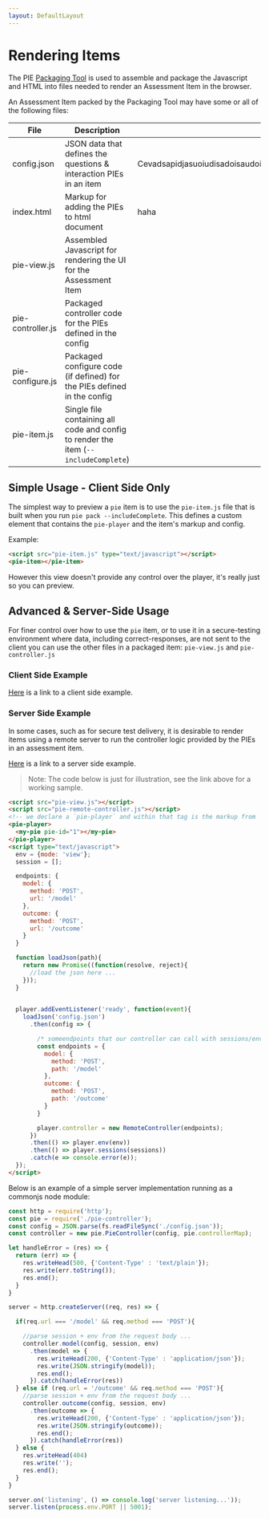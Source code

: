 ```yaml
---
layout: DefaultLayout
---
```


# Rendering Items

The PIE [Packaging Tool](/docs/using/packaging-items.md) is used to assemble and package the Javascript and HTML into files needed to render an Assessment Item in the browser.

An Assessment Item packed by the Packaging Tool may have some or all of the following files:

| File              | Description                                                                             |       |
|-------------------|-----------------------------------------------------------------------------------------|-------|
| config.json       | JSON data that defines the questions & interaction PIEs in an item                      | Cevadsapidjasuoiudisadoisaudoiasudoiasd  |
| index.html        | Markup for adding the PIEs to html document                                             |    haha   |
| pie-view.js       | Assembled Javascript for rendering the UI for the Assessment Item                       |       |
| pie-controller.js | Packaged controller code for the PIEs defined in the config                             |       |
| pie-configure.js  | Packaged configure code (if defined) for the PIEs defined in the config                 |       |
| pie-item.js       | Single file containing all code and config to render the item  (`--includeComplete`)    |       |


## Simple Usage - Client Side Only

The simplest way to preview a `pie` item is to use the `pie-item.js` file that is built when you run `pie pack --includeComplete`. This defines a custom element that contains the `pie-player` and the item's markup and config. 

Example:
```html
<script src="pie-item.js" type="text/javascript"></script>
<pie-item></pie-item>
```

However this view doesn't provide any control over the player, it's really just so you can preview.

## Advanced & Server-Side Usage

For finer control over how to use the `pie` item, or to use it in a secure-testing environment where data, including correct-responses, are not sent to the client you can use the other files in a packaged item: `pie-view.js` and `pie-controller.js`

### Client Side Example

<a href="https://github.com/PieLabs/simple-pie-samples#pie-with-playerhtml" target="_blank">Here</a> is a link to a client side example.

### Server Side Example

In some cases, such as for secure test delivery, it is desirable to render items using a remote server to run the controller logic provided by the PIEs in an assessment item. 

<a href="https://github.com/PieLabs/pie-remote-controller-demo" target="_blank">Here</a> is a link to a server side example. 

> Note: The code below is just for illustration, see the link above for a working sample.


```html 
<script src="pie-view.js"></script>
<script src="pie-remote-controller.js"></script>
<!-- we declare a `pie-player` and within that tag is the markup from `index.html` -->
<pie-player>
  <my-pie pie-id="1"></my-pie>
</pie-player>
<script type="text/javascript">
  env = {mode: 'view'};
  session = [];

  endpoints: {
    model: {
      method: 'POST',
      url: '/model'
    },
    outcome: {
      method: 'POST',
      url: '/outcome'
    }
  }

  function loadJson(path){
    return new Promise((function(resolve, reject){
      //load the json here ...
    }));
  }

  
  player.addEventListener('ready', function(event){
    loadJson('config.json')
      .then(config => { 

        /* someendpoints that our controller can call with sessions/env */ 
        const endpoints = {
          model: {
            method: 'POST',
            path: '/model'
          },
          outcome: {
            method: 'POST',
            path: '/outcome'
          }
        }

        player.controller = new RemoteController(endpoints);
      })
      .then(() => player.env(env))
      .then(() => player.sessions(sessions))
      .catch(e => console.error(e));
  });
</script>
```

Below is an example of a simple server implementation running as a commonjs node module:

```javascript
const http = require('http');
const pie = require('./pie-controller');
const config = JSON.parse(fs.readFileSync('./config.json'));
const controller = new pie.PieController(config, pie.controllerMap);

let handleError = (res) => {
  return (err) => {
    res.writeHead(500, {'Content-Type' : 'text/plain'});
    res.write(err.toString());
    res.end();
  }
}

server = http.createServer((req, res) => {

  if(req.url === '/model' && req.method === 'POST'){

    //parse session + env from the request body ...
    controller.model(config, session, env)
      .then(model => {
        res.writeHead(200, {'Content-Type' : 'application/json'});
        res.write(JSON.stringify(model));
        res.end();
      }).catch(handleError(res))
  } else if (req.url = '/outcome' && req.method === 'POST'){
    //parse session + env from the request body ...
    controller.outcome(config, session, env)
      .then(outcome => {
        res.writeHead(200, {'Content-Type' : 'application/json'});
        res.write(JSON.stringify(outcome));
        res.end();
      }).catch(handleError(res))
  } else {
    res.writeHead(404)
    res.write('');
    res.end();
  }
}

server.on('listening', () => console.log('server listening...'));
server.listen(process.env.PORT || 5001);

```







